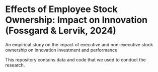 # Effects of Employee Stock Ownership: Impact on Innovation (Fossgard & Lervik, 2024)
An empirical study on the impact of executive and non-executive stock ownership on innovation investment and performance

This repository contains data and code that we used to conduct the research.
